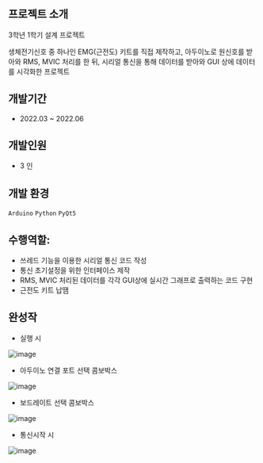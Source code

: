 ## 프로젝트 소개
3학년 1학기 설계 프로젝트

생체전기신호 중 하나인 EMG(근전도) 키트를 직접 제작하고, 아두이노로 원신호를 받아와 RMS, MVIC 처리를 한 뒤, 시리얼 통신을 통해 데이터를 받아와 GUI 상에 데이터를 시각화한 프로젝트

## 개발기간
- 2022.03 ~ 2022.06 

## 개발인원
- 3 인

## 개발 환경
`Arduino`
`Python`
`PyQt5`
   
## 수행역할:
- 쓰레드 기능을 이용한 시리얼 통신 코드 작성
- 통신 초기설정을 위한 인터페이스 제작
- RMS, MVIC 처리된 데이터를 각각 GUI상에 실시간 그래프로 출력하는 코드 구현
- 근전도 키트 납땜

## 완성작

- 실행 시

 ![image](https://github.com/wkddua/EMG-graph-UI-PyQt/assets/153706116/290e098f-2f11-4826-b352-4579c3731696)

- 아두이노 연결 포트 선택 콤보박스
  
![image](https://github.com/wkddua/EMG-graph-UI-PyQt/assets/153706116/8e6bc471-5909-4d92-bda1-bdbb6f1f045d)

- 보드레이트 선택 콤보박스
  
![image](https://github.com/wkddua/EMG-graph-UI-PyQt/assets/153706116/17fcafaa-b4fb-40c0-8400-22e01b332b8b)

- 통신시작 시
  
![image](https://github.com/wkddua/EMG-graph-UI-PyQt/assets/153706116/2ca66cd7-ce61-47e5-ba0c-20f7fcbae769)
